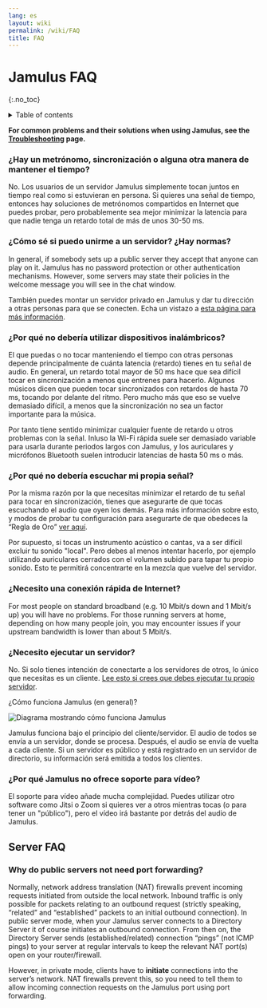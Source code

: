```yaml
---
lang: es
layout: wiki
permalink: /wiki/FAQ
title: FAQ
---
```


# Jamulus FAQ
 {:.no_toc}

<details markdown="1">

<summary>Table of contents</summary>

* TOC
 {:toc}

</details>

**For common problems and their solutions when using Jamulus, see the [Troubleshooting](/wiki/Client-Troubleshooting) page.**


### ¿Hay un metrónomo, sincronización o alguna otra manera de mantener el tiempo?

No. Los usuarios de un servidor Jamulus simplemente tocan juntos en tiempo real como si estuvieran en persona. Si quieres una señal de tiempo, entonces hay soluciones de metrónomos compartidos en Internet que puedes probar, pero probablemente sea mejor minimizar la latencia para que nadie tenga un retardo total de más de unos 30-50 ms.

### ¿Cómo sé si puedo unirme a un servidor? ¿Hay normas?

In general, if somebody sets up a public server they accept that anyone can play on it. Jamulus has no password protection or other authentication mechanisms. However, some servers may state their policies in the welcome message you will see in the chat window.

También puedes montar un servidor privado en Jamulus y dar tu dirección a otras personas para que se conecten. Echa un vistazo a [esta página para más información](/wiki/Running-a-Server).

### ¿Por qué no debería utilizar dispositivos inalámbricos?

El que puedas o no tocar manteniendo el tiempo con otras personas depende principalmente de cuánta latencia (retardo) tienes en tu señal de audio. En general, un retardo total mayor de 50 ms hace que sea difícil tocar en sincronización a menos que entrenes para hacerlo. Algunos músicos dicen que pueden tocar sincronizados con retardos de hasta 70 ms, tocando por delante del ritmo. Pero mucho más que eso se vuelve demasiado difícil, a menos que la sincronización no sea un factor importante para la música.

Por tanto tiene sentido minimizar cualquier fuente de retardo u otros problemas con la señal. Inluso la Wi-Fi rápida suele ser demasiado variable para usarla durante periodos largos con Jamulus, y los auriculares y micrófonos Bluetooth suelen introducir latencias de hasta 50 ms o más.

### ¿Por qué no debería escuchar mi propia señal?

Por la misma razón por la que necesitas minimizar el retardo de tu señal para tocar en sincronización, tienes que asegurarte de que tocas escuchando el audio que oyen los demás. Para más información sobre esto, y modos de probar tu configuración para asegurarte de que obedeces la “Regla de Oro” [ver aquí](/wiki/Client-Troubleshooting#todos-suenan-bien-pero-es-difícil-tocar-todos-juntos-manteniendo-el-tiempo).

Por supuesto, si tocas un instrumento acústico o cantas, va a ser difícil excluir tu sonido "local". Pero debes al menos intentar hacerlo, por ejemplo utilizando auriculares cerrados con el volumen subido para tapar tu propio sonido. Esto te permitirá concentrarte en la mezcla que vuelve del servidor.

### ¿Necesito una conexión rápida de Internet?

For most people on standard broadband (e.g. 10 Mbit/s down and 1 Mbit/s up) you will have no problems. For those running servers at home, depending on how many people join, you may encounter issues if your upstream bandwidth is lower than about 5 Mbit/s.

### ¿Necesito ejecutar un servidor?

No. Si solo tienes intención de conectarte a los servidores de otros, lo único que necesitas es un cliente. [Lee esto si crees que debes ejecutar tu propio servidor](/wiki/Running-a-Server).

¿Cómo funciona Jamulus (en general)?

<img src="{{site.url}}/assets/img/es-screenshots/diagram-overview.png" loading="lazy" alt="Diagrama mostrando cómo funciona Jamulus">


Jamulus funciona bajo el principio del cliente/servidor. El audio de todos se envía a un servidor, donde se procesa. Después, el audio se envía de vuelta a cada cliente. Si un servidor es público y está registrado en un servidor de directorio, su información será emitida a todos los clientes.

### ¿Por qué Jamulus no ofrece soporte para vídeo?

El soporte para vídeo añade mucha complejidad. Puedes utilizar otro software como Jitsi o Zoom si quieres ver a otros mientras tocas (o para tener un "público"), pero el vídeo irá bastante por detrás del audio de Jamulus.


## Server FAQ

### Why do public servers not need port forwarding?

Normally, network address translation (NAT) firewalls prevent incoming requests initiated from outside the local network. Inbound traffic is only possible for packets relating to an outbound request (strictly speaking, “related” and “established” packets to an initial outbound connection). In public server mode, when your Jamulus server connects to a Directory Server it of course initiates an outbound connection. From then on, the Directory Server sends (established/related) connection “pings” (not ICMP pings) to your server at regular intervals to keep the relevant NAT port(s) open on your router/firewall.

However, in private mode, clients have to **initiate** connections into the server’s network. NAT firewalls prevent this, so you need to tell them to allow incoming connection requests on the Jamulus port using port forwarding.


